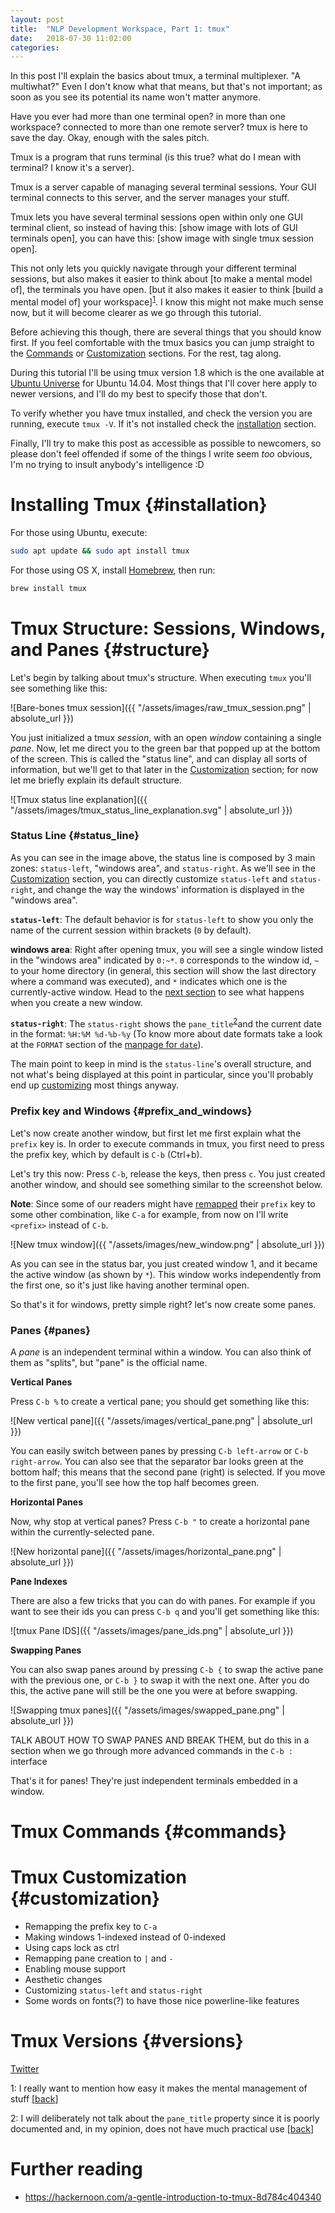 ```yaml
---
layout: post
title:  "NLP Development Workspace, Part 1: tmux"
date:   2018-07-30 11:02:00
categories:
---
```


In this post I'll explain the basics about
tmux, a terminal multiplexer. "A multiwhat?" Even I don't know what that means,
but that's not important; as soon as you see its potential its name won't matter
anymore.

Have you ever had more than one terminal open? in more than one workspace?
connected to more than one remote server? tmux is here to save the day. Okay,
enough with the sales pitch.

Tmux is a program that runs  terminal (is this true? what do I mean with
terminal? I know it's a server).

Tmux is a server capable of managing several terminal sessions. Your GUI
terminal connects to this server, and the server manages your stuff.

Tmux lets you have several terminal sessions open within only one GUI terminal
client, so instead of having this: [show image with lots of GUI terminals open],
you can have this: [show image with single tmux session open].

This not only lets you quickly navigate through your different terminal
sessions, but also makes it easier to think about [to make a mental model of],
the terminals you have open. [but it also makes it easier to think [build a
mental model of] your workspace]<sup>[1](#footnote:mental_model)</sup>.
<a name="footnote:mental_model.backlink"></a>I know this might not make much
sense now, but it will become clearer as we go through this tutorial.

Before achieving this though, there are several things that you should know
first. If you feel comfortable with the tmux basics you can jump straight to the
[Commands](#commands) or [Customization](#customization) sections. For the rest,
tag along.

During this tutorial I'll be using tmux version 1.8 which is the one available
at [Ubuntu Universe](https://help.ubuntu.com/community/Repositories/Ubuntu) for
Ubuntu 14.04. Most things that I'll cover here apply to newer versions, and I'll
do my best to specify those that don't.

To verify whether you have tmux installed, and check the version you are
running, execute `tmux -V`. If it's not installed check the
[installation](#installation) section.

Finally, I'll try to make this post as accessible as possible to newcomers, so
please don't feel offended if some of the things I write seem _too_ obvious, I'm
no trying to insult anybody's intelligence :D

# Installing Tmux {#installation}

For those using Ubuntu, execute:

```bash
sudo apt update && sudo apt install tmux
```

For those using OS X, install [Homebrew](https://brew.sh/), then run:

```bash
brew install tmux
```

# Tmux Structure: Sessions, Windows, and Panes {#structure}

Let's begin by talking about tmux's structure. When executing `tmux` you'll see
something like this:

![Bare-bones tmux session]({{ "/assets/images/raw_tmux_session.png" | absolute_url }})

You just initialized a tmux _session_, with an open _window_ containing a single
_pane_. Now, let me direct you to the green bar that popped up at the bottom of
the screen. This is called the "status line", and can display all sorts of
information, but we'll get to that later in the [Customization](#customization)
section; for now let me briefly explain its default structure. 

![Tmux status line explanation]({{ "/assets/images/tmux_status_line_explanation.svg" | absolute_url }})

### Status Line {#status_line}

As you can see in the image above, the status line is composed by 3 main zones:
`status-left`, "windows area", and `status-right`. As we'll see in the
[Customization](#customization) section, you can directly customize
`status-left` and `status-right`, and change the way the windows' information is
displayed in the "windows area".

**`status-left`**: The default behavior is for `status-left` to show you only
the name of the current session within brackets (`0` by default). 

**windows area**: Right after opening tmux, you will see a single window listed
in the "windows area" indicated by `0:~*`. `0` corresponds to the window id, `~`
to your home directory (in general, this section will show the last directory
where a command was executed),  and `*` indicates which one is the
currently-active window. Head to the [next section](#prefix_and_windows) to see
what happens when you create a new window.

**`status-right`**: The `status-right` shows the
`pane_title`<sup>[2](#footnote:pane_title)</sup><a
name="footnote:pane_title.backlink"></a>and the current date in the format:
`%H:%M %d-%b-%y` (To know more about date formats take a look at the `FORMAT`
section of the [manpage for
`date`](http://linuxcommand.org/lc3_man_pages/date1.html)).  

The main point to keep in mind is the `status-line`'s overall structure, and not
what's being displayed at this point in particular, since you'll probably end up
[customizing](#customization) most things anyway.


### Prefix key and Windows {#prefix_and_windows}

Let's now create another window, but first let me first explain what the
`prefix` key is. In order to execute commands in tmux, you first need to
press the prefix key, which by default is `C-b` (Ctrl+b).

Let's try this now: Press `C-b`, release the keys, then press `c`. You just
created another window, and should see something similar to the screenshot
below.

**Note**: Since some of our readers might have [remapped](#customization) their
`prefix` key to some other combination, like `C-a` for example, from now on I'll
write `<prefix>` instead of `C-b`.

![New tmux window]({{ "/assets/images/new_window.png" | absolute_url }})

As you can see in the status bar, you just created window 1, and it became the
active window (as shown by `*`). This window works independently from the
first one, so it's just like having another terminal open.

So that's it for windows, pretty simple right? let's now create some panes.


### Panes {#panes}

A _pane_ is an independent terminal within a window. You can also think of them as
"splits", but "pane" is the official name.

**Vertical Panes** 

Press `C-b %` to create a vertical pane; you should get something like this:

![New vertical pane]({{ "/assets/images/vertical_pane.png" | absolute_url }})

You can easily switch between panes by pressing `C-b left-arrow` or `C-b
right-arrow`. You can also see that the separator bar looks green at the bottom
half; this means that the second pane (right) is selected. If you move to the
first pane, you'll see how the top half becomes green.

**Horizontal Panes**

Now, why stop at vertical panes? Press `C-b "` to create a horizontal pane
within the currently-selected pane.

![New horizontal pane]({{ "/assets/images/horizontal_pane.png" | absolute_url }})

**Pane Indexes**

There are also a few tricks that you can do with panes. For example if you want
to see their ids you can press `C-b q` and you'll get something like this:

![tmux Pane IDS]({{ "/assets/images/pane_ids.png" | absolute_url }})

**Swapping Panes**

You can also swap panes around by pressing `C-b {` to swap the active pane with
the previous one, or `C-b }` to swap it with the next one.  After you do this,
the active pane will still be the one you were at before swapping.

![Swapping tmux panes]({{ "/assets/images/swapped_pane.png" | absolute_url }})

TALK ABOUT HOW TO SWAP PANES AND BREAK THEM, but do this in a section when we go
through more advanced commands in the `C-b :` interface


That's it for panes! They're just independent terminals embedded in a window.

# Tmux Commands {#commands}

# Tmux Customization {#customization}

* Remapping the prefix key to `C-a`
* Making windows 1-indexed instead of 0-indexed
* Using caps lock as ctrl
* Remapping pane creation to `|` and `-`
* Enabling mouse support
* Aesthetic changes
* Customizing `status-left` and `status-right`
* Some words on fonts(?) to have those nice powerline-like features

# Tmux Versions {#versions}

<a href="https://twitter.com/intent/tweet?text={{ page.title }}&url={{ site.url }}{{ page.url }}&via={{ site.twitter_username }}&related={{ site.twitter_username }}" rel="nofollow" target="_blank" title="Share on Twitter">Twitter</a>

<a name="footnote:mental_model">1</a>: I really want to mention how easy it makes the
mental management of stuff [[back](#footnote:mental_model.backlink)]


<a name="footnote:pane_title">2</a>: I will deliberately not talk about the
`pane_title` property since it is poorly documented and, in my opinion, does not
have much practical use [[back](#footnote:pane_title.backlink)]

# Further reading
* https://hackernoon.com/a-gentle-introduction-to-tmux-8d784c404340
